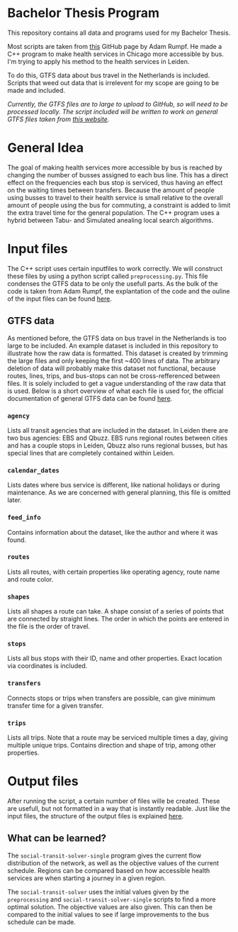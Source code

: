 # Bachelor Thesis Program

This repository contains all data and programs used for my Bachelor Thesis.

Most scripts are taken from [this](https://github.com/adam-rumpf/social-transit) GitHub page by Adam Rumpf. He made a C++ program to make health services in Chicago more accessible by bus. I'm trying to apply his method to the health services in Leiden.

To do this, GTFS data about bus travel in the Netherlands is included. Scripts that weed out data that is irrelevent for my scope are going to be made and included.

_Currently, the GTFS files are to large to upload to GitHub, so will need to be processed locally. The script included will be written to work on general GTFS files taken from [this website](https://gtfs.ovapi.nl/nl/)._

# General Idea

The goal of making health services more accessible by bus is reached by changing the number of busses assigned to each bus line. This has a direct effect on the frequencies each bus stop is serviced, thus having an effect on the waiting times between transfers. Because the amount of people using busses to travel to their health service is small relative to the overall amount of people using the bus for commuting, a constraint is added to limit the extra travel time for the general population. The C++ program uses a hybrid between Tabu- and Simulated anealing local search algorithms. 

# Input files

The C++ script uses certain inputfiles to work correctly. We will construct these files by using a python script called `preprocessing.py`. This file condenses the GTFS data to be only the usefull parts. As the bulk of the code is taken from Adam Rumpf, the explantation of the code and the ouline of the input files can be found [here](https://github.com/adam-rumpf/social-transit-solver). 

## GTFS data

As mentioned before, the GTFS data on bus travel in the Netherlands is too large to be included. An example dataset is included in this repository to illustrate how the raw data is formatted. This dataset is created by trimming the large files and only keeping the first ~400 lines of data. The arbitrary deletion of data will probably make this dataset not functional, because routes, lines, trips, and bus-stops can not be cross-refferenced between files. It is solely included to get a vague understanding of the raw data that is used. Below is a short overview of what each file is used for, the official documentation of general GTFS data can be found [here](https://gtfs.org/documentation/schedule/reference/). 

###  `agency`

Lists all transit agencies that are included in the dataset. In Leiden there are two bus agencies: EBS and Qbuzz. EBS runs regional routes between cities and has a couple stops in Leiden, Qbuzz also runs regional busses, but has special lines that are completely contained within Leiden.

###  `calendar_dates`

Lists dates where bus service is different, like national holidays or during maintenance. As we are concerned with general planning, this file is omitted later.

###  `feed_info`

Contains information about the dataset, like the author and where it was found.

###  `routes`

Lists all routes, with certain properties like operating agency, route name and route color.

###  `shapes`

Lists all shapes a route can take. A shape consist of a series of points that are connected by straight lines. The order in which the points are entered in the file is the order of travel.

###  `stops`

Lists all bus stops with their ID, name and other properties. Exact location via coordinates is included. 

###  `transfers`

Connects stops or trips when transfers are possible, can give minimum transfer time for a given transfer.

###  `trips`

Lists all trips. Note that a route may be serviced multiple times a day, giving multiple unique trips. Contains direction and shape of trip, among other properties.


# Output files

After running the script, a certain number of files wille be created. These are usefull, but not formatted in a way that is instantly readable. Just like the input files, the structure of the output files is explained [here](https://github.com/adam-rumpf/social-transit-solver). 

## What can be learned?

The `social-transit-solver-single` program gives the current flow distribution of the network, as well as the objective values of the current schedule. Regions can be compared based on how accessible health services are when starting a journey in a given region. 

The `social-transit-solver` uses the initial values given by the `preprocessing` and `social-transit-solver-single` scripts to find a more optimal solution. The objective values are also given. This can then be compared to the initial values to see if large improvements to the bus schedule can be made.
